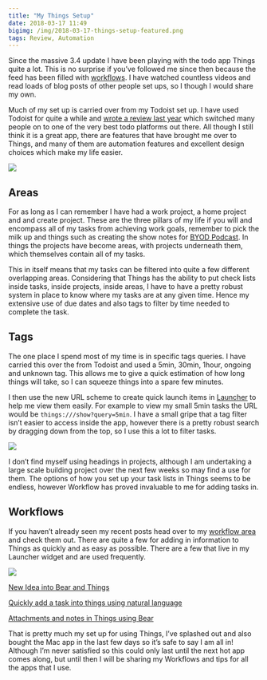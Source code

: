 ```yaml
---
title: "My Things Setup"
date: 2018-03-17 11:49
bigimg: /img/2018-03-17-things-setup-featured.png
tags: Review, Automation
---
```

Since the massive 3.4 update I have been playing with the todo app Things quite a lot. This is no surprise if you’ve followed me since then because the feed has been filled with [workflows](https://gr36.com/tag/workflow).  I have watched countless videos and read loads of blog posts of other people set ups, so I though I would share my own.

Much of my set up is carried over from my Todoist set up. I have used Todoist for quite a while and [wrote a review last year](https://gr36.com/2017-01-14-todoist-review/) which switched many people on to one of the very best todo platforms out there. All though I still think it is a great app, there are features that have brought me over to Things, and many of them are automation features and excellent design choices which make my life easier.

![](https://gr36.com/img/2018-03-16-Things-setup-screenshots.png)

## Areas
For as long as I can remember I have had a work project, a home project and and create project. These are the three pillars of my life if you will and encompass all of my tasks from achieving work goals, remember to pick the milk up and things such as creating the show notes for [BYOD Podcast](https://www.byodpodcast.com). In things the projects have become areas, with projects underneath them, which themselves contain all of my tasks.

This in itself means that my tasks can be filtered into quite a few different overlapping areas. Considering that Things has the ability to put check lists inside tasks, inside projects, inside areas, I have to have a pretty robust system in place to know where my tasks are at any given time.  Hence my extensive use of due dates and also tags to filter by time needed to complete the task.

## Tags
The one place I spend most of my time is in specific tags queries. I have carried this over the from Todoist and used a 5min, 30min, 1hour, ongoing and unknown tag. This allows me to give a quick estimation of how long things will take, so I can squeeze things into a spare few minutes.

I then use the new URL scheme to create quick launch items in [Launcher](https://itunes.apple.com/gb/app/launcher-with-multiple-widgets/id905099592?mt=8&at=1000ltj4) to help me view them easily. For example to view my small 5min tasks the URL would be `things:///show?query=5min`. I have a small gripe that a tag filter isn’t easier to access inside the app, however there is a pretty robust search by dragging down from the top, so I use this a lot to filter tasks.

![](https://gr36.com/img/2018-03-17-things-setup-search.png)

I don’t find myself using headings in projects, although I am undertaking a large scale building project over the next few weeks so may find a use for them. The options of how you set up your task lists in Things seems to be endless, however Workflow has proved invaluable to me for adding tasks in.

## Workflows
If you haven’t already seen my recent posts head over to my [workflow area](https://gr36.com/tag/workflow) and check them out. There are quite a few for adding in information to Things as quickly and as easy as possible. There are a few that live in my Launcher widget and are used frequently.

![](https://gr36.com/img/2018-03-16-things-setup-launcher.png)

[New Idea into Bear and Things](https://gr36.com/2018-03-13-workflow-bear-and-things-ideas/)

[Quickly add a task into things using natural language](https://gr36.com/2018-03-03-natural-language-dates-in-things/)

[Attachments and notes in Things using Bear](https://gr36.com/2018-03-07-workflow-bear-things/)

That is pretty much my set up for using Things, I’ve splashed out and also bought the Mac app in the last few days so it’s safe to say I am all in! Although I’m never satisfied so this could only last until the next hot app comes along, but until then I will be sharing my Workflows and tips for all the apps that I use.
